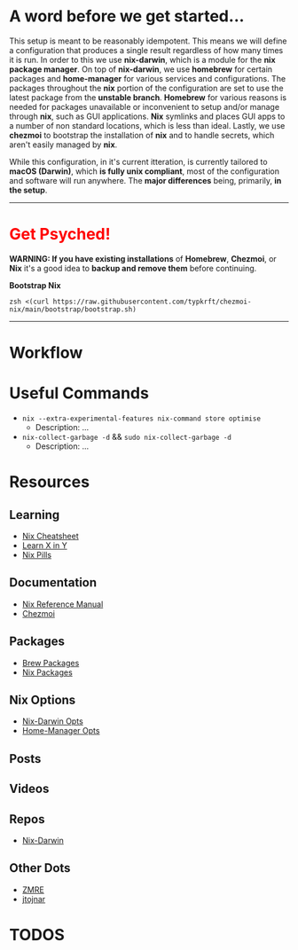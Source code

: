 # A word before we get started...

This setup is meant to be reasonably idempotent. This means we will define a configuration that produces a single result regardless of how many times it is run. In order to this we use **nix-darwin**, which is a module for the **nix package manager**. On top of **nix-darwin**, we use **homebrew** for certain packages and **home-manager** for various services and configurations. The packages throughout the **nix** portion of the configuration are set to use the latest package from the **unstable branch**. **Homebrew** for various reasons is needed for packages unavailable or inconvenient to setup and/or manage through **nix**, such as GUI applications. **Nix** symlinks and places GUI apps to a number of non standard locations, which is less than ideal. Lastly, we use **chezmoi** to bootstrap the installation of **nix** and to handle secrets, which aren't easily managed by **nix**. 

While this configuration, in it's current itteration, is currently tailored to **macOS (Darwin)**, which **is fully unix compliant**, most of the configuration and software will run anywhere. The **major differences** being, primarily, **in the setup**.

___

<h1 style='color: red;'>Get Psyched!</h1>

**WARNING: If you have existing installations** of **Homebrew**, **Chezmoi**, or **Nix** it's a good idea to **backup and remove them** before continuing.

**Bootstrap Nix**
```shell
zsh <(curl https://raw.githubusercontent.com/typkrft/chezmoi-nix/main/bootstrap/bootstrap.sh)
```

---
# Workflow

# Useful Commands
- `nix --extra-experimental-features nix-command store optimise`
    - Description: ...
- `nix-collect-garbage -d` && `sudo nix-collect-garbage -d`
    - Description: ...

# Resources
## Learning
- [Nix Cheatsheet](https://cheat.readthedocs.io/en/latest/nixos/nix_lang.html)
- [Learn X in Y](https://learnxinyminutes.com/docs/nix/)
- [Nix Pills](https://nixos.org/guides/nix-pills/)

## Documentation
- [Nix Reference Manual](https://nixos.org/manual/nix/unstable/)
- [Chezmoi](https://www.chezmoi.io/)

## Packages
- [Brew Packages](https://formulae.brew.sh)
- [Nix Packages](https://search.nixos.org/packages)

## Nix Options
- [Nix-Darwin Opts](https://daiderd.com/nix-darwin/manual/index.html)
- [Home-Manager Opts](https://nix-community.github.io/home-manager/options.html)

## Posts

## Videos

## Repos
- [Nix-Darwin](https://github.com/LnL7/nix-darwin/)

## Other Dots
- [ZMRE](https://github.com/zmre/nix-config/tree/main)
- [jtojnar](https://github.com/jtojnar/nixfiles/tree/3cfa96d86c2f8241ad693ba4daa45c56b17c4446)

# TODOS
